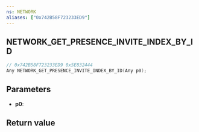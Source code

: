 ```yaml
---
ns: NETWORK
aliases: ["0x742B58F723233ED9"]
---
```

## NETWORK_GET_PRESENCE_INVITE_INDEX_BY_ID

```c
// 0x742B58F723233ED9 0x5E832444
Any NETWORK_GET_PRESENCE_INVITE_INDEX_BY_ID(Any p0);
```


## Parameters
* **p0**: 

## Return value
